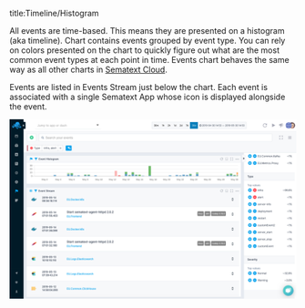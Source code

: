 title:Timeline/Histogram

All events are time-based. This means they are presented on a histogram (aka timeline). Chart
contains events grouped by event type. You can rely on colors presented on the chart to quickly
figure out what are the most common event types at each point in time. Events chart behaves
the same way as all other charts in [Sematext Cloud](http://sematext.com/cloud/).

Events are listed in Events Stream just below the chart. Each event is associated with a single
Sematext App whose icon is displayed alongside the event.

[![Events timeline](../images/events/events-timeline.png "Events timeline")](../images/events/events-timeline.png)
